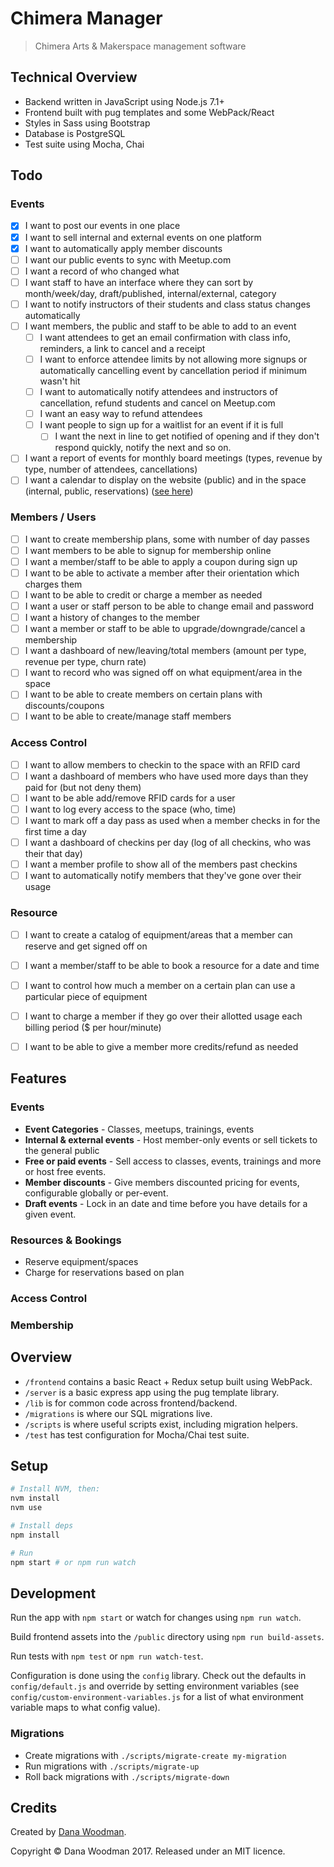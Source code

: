 # Chimera Manager

> Chimera Arts & Makerspace management software

## Technical Overview

- Backend written in JavaScript using Node.js 7.1+
- Frontend built with pug templates and some WebPack/React
- Styles in Sass using Bootstrap
- Database is PostgreSQL
- Test suite using Mocha, Chai


## Todo

### Events

- [x] I want to post our events in one place
- [x] I want to sell internal and external events on one platform
- [x] I want to automatically apply member discounts
- [ ] I want our public events to sync with Meetup.com
- [ ] I want a record of who changed what
- [ ] I want staff to have an interface where they can sort by month/week/day, draft/published, internal/external, category
- [ ] I want to notify instructors of their students and class status changes automatically
- [ ] I want members, the public and staff to be able to add to an event
    - [ ] I want attendees to get an email confirmation with class info, reminders, a link to cancel and a receipt
    - [ ] I want to enforce attendee limits by not allowing more signups or automatically cancelling event by cancellation period if minimum wasn't hit
    - [ ] I want to automatically notify attendees and instructors of cancellation, refund students and cancel on Meetup.com
    - [ ] I want an easy way to refund attendees
    - [ ] I want people to sign up for a waitlist for an event if it is full
      - [ ] I want the next in line to get notified of opening and if they don't respond quickly, notify the next and so on.
- [ ] I want a report of events for monthly board meetings (types, revenue by type, number of attendees, cancellations)
- [ ] I want a calendar to display on the website (public) and in the space (internal, public, reservations) ([see here](http://demos.creative-tim.com/fullcalendar))

### Members / Users

- [ ] I want to create membership plans, some with number of day passes
- [ ] I want members to be able to signup for membership online
- [ ] I want a member/staff to be able to apply a coupon during sign up
- [ ] I want to be able to activate a member after their orientation which charges them
- [ ] I want to be able to credit or charge a member as needed
- [ ] I want a user or staff person to be able to change email and password
- [ ] I want a history of changes to the member
- [ ] I want a member or staff to be able to upgrade/downgrade/cancel a membership
- [ ] I want a dashboard of new/leaving/total members (amount per type, revenue per type, churn rate)
- [ ] I want to record who was signed off on what equipment/area in the space 
- [ ] I want to be able to create members on certain plans with discounts/coupons
- [ ] I want to be able to create/manage staff members

### Access Control

- [ ] I want to allow members to checkin to the space with an RFID card
- [ ] I want a dashboard of members who have used more days than they paid for (but not deny them)
- [ ] I want to be able add/remove RFID cards for a user
- [ ] I want to log every access to the space (who, time)
- [ ] I want to mark off a day pass as used when a member checks in for the first time a day
- [ ] I want a dashboard of checkins per day (log of all checkins, who was their that day)
- [ ] I want a member profile to show all of the members past checkins
- [ ] I want to automatically notify members that they've gone over their usage

### Resource

- [ ] I want to create a catalog of equipment/areas that a member can reserve and get signed off on
- [ ] I want a member/staff to be able to book a resource for a date and time
- [ ] I want to control how much a member on a certain plan can use a particular piece of equipment
- [ ] I want to charge a member if they go over their allotted usage each billing period ($ per hour/minute)
- [ ] I want to be able to give a member more credits/refund as needed


## Features

### Events

  - **Event Categories** - Classes, meetups, trainings, events
  - **Internal & external events** - Host member-only events or sell tickets to the general public
  - **Free or paid events** - Sell access to classes, events, trainings and more or host free events.
  - **Member discounts** - Give members discounted pricing for events, configurable globally or per-event.
  - **Draft events** - Lock in an date and time before you have details for a given event.


### Resources & Bookings
  - Reserve equipment/spaces
  - Charge for reservations based on plan

### Access Control

### Membership


## Overview

- `/frontend` contains a basic React + Redux setup built using WebPack.
- `/server` is a basic express app using the pug template library.
- `/lib` is for common code across frontend/backend.
- `/migrations` is where our SQL migrations live.
- `/scripts` is where useful scripts exist, including migration helpers.
- `/test` has test configuration for Mocha/Chai test suite.


## Setup

```bash
# Install NVM, then:
nvm install
nvm use

# Install deps
npm install

# Run
npm start # or npm run watch
```


## Development

Run the app with `npm start` or watch for changes using `npm run watch`.

Build frontend assets into the `/public` directory using `npm run build-assets`.

Run tests with `npm test` or `npm run watch-test`.

Configuration is done using the `config` library. Check out the defaults in `config/default.js` and override by setting environment variables (see `config/custom-environment-variables.js` for a list of what environment variable maps to what config value).


### Migrations

- Create migrations with `./scripts/migrate-create my-migration`
- Run migrations with `./scripts/migrate-up`
- Roll back migrations with `./scripts/migrate-down`


## Credits

Created by [Dana Woodman](http://danawoodman.com).

Copyright &copy; Dana Woodman 2017. Released under an MIT licence.
